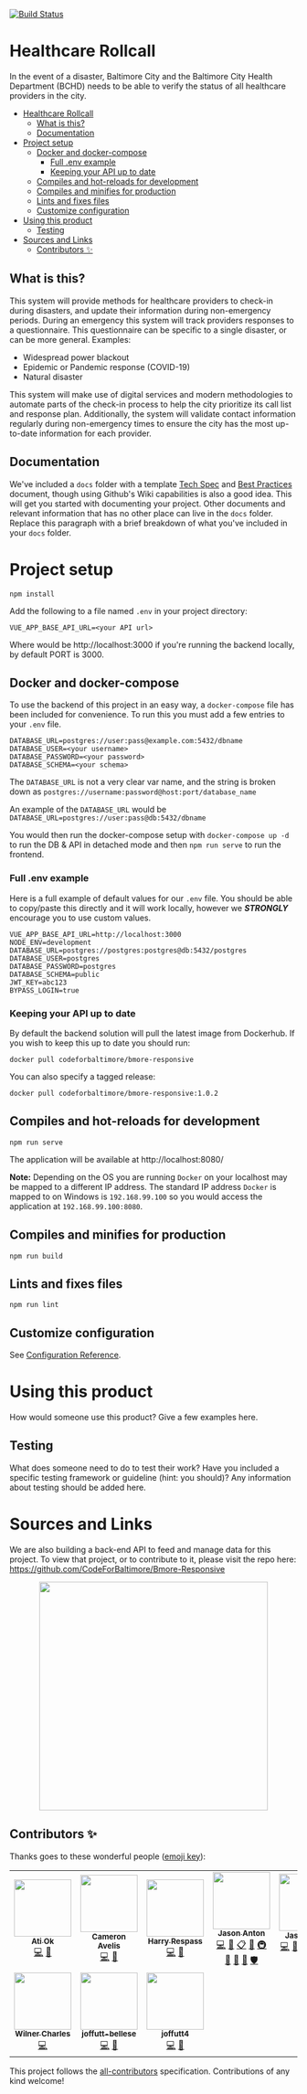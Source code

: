 [![Build Status](https://travis-ci.org/CodeForBaltimore/Healthcare-Rollcall.svg?branch=master)](https://travis-ci.org/CodeForBaltimore/Healthcare-Rollcall)

# Healthcare Rollcall

In the event of a disaster, Baltimore City and the Baltimore City Health Department (BCHD) needs to be able to verify the status of all healthcare providers in the city. 

<!-- TOC -->

- [Healthcare Rollcall](#healthcare-rollcall)
    - [What is this?](#what-is-this)
    - [Documentation](#documentation)
- [Project setup](#project-setup)
    - [Docker and docker-compose](#docker-and-docker-compose)
        - [Full .env example](#full-env-example)
        - [Keeping your API up to date](#keeping-your-api-up-to-date)
    - [Compiles and hot-reloads for development](#compiles-and-hot-reloads-for-development)
    - [Compiles and minifies for production](#compiles-and-minifies-for-production)
    - [Lints and fixes files](#lints-and-fixes-files)
    - [Customize configuration](#customize-configuration)
- [Using this product](#using-this-product)
    - [Testing](#testing)
- [Sources and Links](#sources-and-links)
    - [Contributors ✨](#contributors-)

<!-- /TOC -->

## What is this?
This system will provide methods for healthcare providers to check-in during disasters, and update their information during non-emergency periods. During an emergency this system will track providers responses to a questionnaire.  This questionnaire can be specific to a single disaster, or can be more general.  Examples:

* Widespread power blackout
* Epidemic or Pandemic response (COVID-19)
* Natural disaster

This system will make use of digital services and modern methodologies to automate parts of the check-in process to help the city prioritize its call list and response plan. Additionally, the system will validate contact information regularly during non-emergency times to ensure the city has the most up-to-date information for each provider.

## Documentation

We've included a `docs` folder with a template [Tech Spec](/docs/Tech_Spec.md) and [Best Practices](/docs/Best_Practices.md) document, though using Github's Wiki capabilities is also a good idea. This will get you started with documenting your project.  Other documents and relevant information that has no other place can live in the `docs` folder.  Replace this paragraph with a brief breakdown of what you've included in your `docs` folder.

# Project setup

```shell
npm install
```

Add the following to a file named `.env` in your project directory:
```shell
VUE_APP_BASE_API_URL=<your API url>
```
Where <your API url> would be http://localhost:3000 if you're running the backend locally, by default PORT is 3000.

## Docker and docker-compose
To use the backend of this project in an easy way, a `docker-compose` file has been included for convenience. To run this you must add a few entries to your `.env` file.
```shell
DATABASE_URL=postgres://user:pass@example.com:5432/dbname
DATABASE_USER=<your username>
DATABASE_PASSWORD=<your password>
DATABASE_SCHEMA=<your schema>
```
The `DATABASE_URL` is not a very clear var name, and the string is broken down as `postgres://username:password@host:port/database_name`

An example of the `DATABASE_URL` would be `DATABASE_URL=postgres://user:pass@db:5432/dbname`

You would then run the docker-compose setup with `docker-compose up -d` to run the DB & API in detached mode and then `npm run serve` to run the frontend.

### Full .env example
Here is a full example of default values for our `.env` file. You should be able to copy/paste this directly and it will work locally, however we ***STRONGLY*** encourage you to use custom values.
```
VUE_APP_BASE_API_URL=http://localhost:3000
NODE_ENV=development
DATABASE_URL=postgres://postgres:postgres@db:5432/postgres
DATABASE_USER=postgres
DATABASE_PASSWORD=postgres
DATABASE_SCHEMA=public
JWT_KEY=abc123
BYPASS_LOGIN=true
```

### Keeping your API up to date
By default the backend solution will pull the latest image from Dockerhub. If you wish to keep this up to date you should run:
```
docker pull codeforbaltimore/bmore-responsive
```
You can also specify a tagged release:
```
docker pull codeforbaltimore/bmore-responsive:1.0.2
```

## Compiles and hot-reloads for development

```shell
npm run serve
```

The application will be available at http://localhost:8080/

**Note:** Depending on the OS you are running `Docker` on your localhost may be mapped to a different IP address. The standard IP address `Docker` is mapped to on Windows is `192.168.99.100` so you would access the application at `192.168.99.100:8080`.  

## Compiles and minifies for production

```shell
npm run build
```

## Lints and fixes files

```shell
npm run lint
```

## Customize configuration

See [Configuration Reference](https://cli.vuejs.org/config/).

# Using this product

How would someone use this product? Give a few examples here.

## Testing

What does someone need to do to test their work? Have you included a specific testing framework or guideline (hint: you should)? Any information about testing should be added here.

# Sources and Links

We are also building a back-end API to feed and manage data for this project. To view that project, or to contribute to it, please visit the repo here: https://github.com/CodeForBaltimore/Bmore-Responsive

<p align="center">
    <img src="docs/img/CfB.png" width="400">
</p>

## Contributors ✨

Thanks goes to these wonderful people ([emoji key](https://allcontributors.org/docs/en/emoji-key)):

<!-- ALL-CONTRIBUTORS-LIST:START - Do not remove or modify this section -->
<!-- prettier-ignore-start -->
<!-- markdownlint-disable -->
<table>
  <tr>
    <td align="center"><a href="https://ao10.github.io"><img src="https://avatars3.githubusercontent.com/u/14120224?v=4" width="100px;" alt=""/><br /><sub><b>Ati Ok</b></sub></a><br /><a href="https://github.com/CodeForBaltimore/Healthcare-Rollcall/commits?author=ao10" title="Code">💻</a> <a href="https://github.com/CodeForBaltimore/Healthcare-Rollcall/pulls?q=is%3Apr+reviewed-by%3Aao10" title="Reviewed Pull Requests">👀</a></td>
    <td align="center"><a href="https://github.com/cmavelis"><img src="https://avatars3.githubusercontent.com/u/16199008?v=4" width="100px;" alt=""/><br /><sub><b>Cameron Avelis</b></sub></a><br /><a href="https://github.com/CodeForBaltimore/Healthcare-Rollcall/commits?author=cmavelis" title="Code">💻</a> <a href="https://github.com/CodeForBaltimore/Healthcare-Rollcall/pulls?q=is%3Apr+reviewed-by%3Acmavelis" title="Reviewed Pull Requests">👀</a></td>
    <td align="center"><a href="http://www.restechsys.com"><img src="https://avatars2.githubusercontent.com/u/5619637?v=4" width="100px;" alt=""/><br /><sub><b>Harry Respass</b></sub></a><br /><a href="https://github.com/CodeForBaltimore/Healthcare-Rollcall/commits?author=helro154" title="Code">💻</a> <a href="https://github.com/CodeForBaltimore/Healthcare-Rollcall/pulls?q=is%3Apr+reviewed-by%3Ahelro154" title="Reviewed Pull Requests">👀</a></td>
    <td align="center"><a href="http://www.jasonanton.com"><img src="https://avatars0.githubusercontent.com/u/6391564?v=4" width="100px;" alt=""/><br /><sub><b>Jason Anton</b></sub></a><br /><a href="https://github.com/CodeForBaltimore/Healthcare-Rollcall/commits?author=revjtanton" title="Code">💻</a> <a href="https://github.com/CodeForBaltimore/Healthcare-Rollcall/commits?author=revjtanton" title="Documentation">📖</a> <a href="#eventOrganizing-revjtanton" title="Event Organizing">📋</a> <a href="#ideas-revjtanton" title="Ideas, Planning, & Feedback">🤔</a> <a href="#infra-revjtanton" title="Infrastructure (Hosting, Build-Tools, etc)">🚇</a> <a href="#maintenance-revjtanton" title="Maintenance">🚧</a> <a href="#projectManagement-revjtanton" title="Project Management">📆</a> <a href="https://github.com/CodeForBaltimore/Healthcare-Rollcall/pulls?q=is%3Apr+reviewed-by%3Arevjtanton" title="Reviewed Pull Requests">👀</a> <a href="#security-revjtanton" title="Security">🛡️</a></td>
    <td align="center"><a href="http://jasonbixon.netlify.com"><img src="https://avatars3.githubusercontent.com/u/32110237?v=4" width="100px;" alt=""/><br /><sub><b>Jason Bixon</b></sub></a><br /><a href="https://github.com/CodeForBaltimore/Healthcare-Rollcall/commits?author=jbixon13" title="Code">💻</a> <a href="https://github.com/CodeForBaltimore/Healthcare-Rollcall/commits?author=jbixon13" title="Documentation">📖</a> <a href="#design-jbixon13" title="Design">🎨</a> <a href="#ideas-jbixon13" title="Ideas, Planning, & Feedback">🤔</a> <a href="#infra-jbixon13" title="Infrastructure (Hosting, Build-Tools, etc)">🚇</a> <a href="#question-jbixon13" title="Answering Questions">💬</a> <a href="https://github.com/CodeForBaltimore/Healthcare-Rollcall/pulls?q=is%3Apr+reviewed-by%3Ajbixon13" title="Reviewed Pull Requests">👀</a></td>
    <td align="center"><a href="https://github.com/MGardner02"><img src="https://avatars0.githubusercontent.com/u/35646560?v=4" width="100px;" alt=""/><br /><sub><b>MGardner02</b></sub></a><br /><a href="https://github.com/CodeForBaltimore/Healthcare-Rollcall/commits?author=MGardner02" title="Code">💻</a> <a href="https://github.com/CodeForBaltimore/Healthcare-Rollcall/pulls?q=is%3Apr+reviewed-by%3AMGardner02" title="Reviewed Pull Requests">👀</a></td>
    <td align="center"><a href="https://markadk.in/s"><img src="https://avatars0.githubusercontent.com/u/6365836?v=4" width="100px;" alt=""/><br /><sub><b>Mark Adkins</b></sub></a><br /><a href="https://github.com/CodeForBaltimore/Healthcare-Rollcall/commits?author=funkybunch" title="Code">💻</a> <a href="#content-funkybunch" title="Content">🖋</a> <a href="https://github.com/CodeForBaltimore/Healthcare-Rollcall/commits?author=funkybunch" title="Documentation">📖</a> <a href="#design-funkybunch" title="Design">🎨</a></td>
  </tr>
  <tr>
    <td align="center"><a href="https://github.com/charlesw2004"><img src="https://avatars0.githubusercontent.com/u/30778546?v=4" width="100px;" alt=""/><br /><sub><b>Wilner Charles</b></sub></a><br /><a href="https://github.com/CodeForBaltimore/Healthcare-Rollcall/commits?author=charlesw2004" title="Code">💻</a></td>
    <td align="center"><a href="https://github.com/joffutt-bellese"><img src="https://avatars2.githubusercontent.com/u/61434152?v=4" width="100px;" alt=""/><br /><sub><b>joffutt-bellese</b></sub></a><br /><a href="https://github.com/CodeForBaltimore/Healthcare-Rollcall/commits?author=joffutt-bellese" title="Code">💻</a> <a href="https://github.com/CodeForBaltimore/Healthcare-Rollcall/pulls?q=is%3Apr+reviewed-by%3Ajoffutt-bellese" title="Reviewed Pull Requests">👀</a></td>
    <td align="center"><a href="https://github.com/joffutt4"><img src="https://avatars0.githubusercontent.com/u/10181869?v=4" width="100px;" alt=""/><br /><sub><b>joffutt4</b></sub></a><br /><a href="https://github.com/CodeForBaltimore/Healthcare-Rollcall/commits?author=joffutt4" title="Code">💻</a> <a href="https://github.com/CodeForBaltimore/Healthcare-Rollcall/pulls?q=is%3Apr+reviewed-by%3Ajoffutt4" title="Reviewed Pull Requests">👀</a></td>
  </tr>
</table>

<!-- markdownlint-enable -->
<!-- prettier-ignore-end -->
<!-- ALL-CONTRIBUTORS-LIST:END -->

This project follows the [all-contributors](https://github.com/all-contributors/all-contributors) specification. Contributions of any kind welcome!